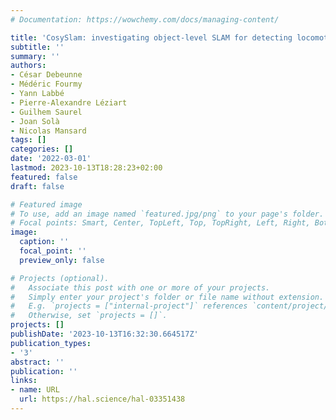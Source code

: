 ```yaml
---
# Documentation: https://wowchemy.com/docs/managing-content/

title: 'CosySlam: investigating object-level SLAM for detecting locomotion surfaces'
subtitle: ''
summary: ''
authors:
- César Debeunne
- Médéric Fourmy
- Yann Labbé
- Pierre-Alexandre Léziart
- Guilhem Saurel
- Joan Solà
- Nicolas Mansard
tags: []
categories: []
date: '2022-03-01'
lastmod: 2023-10-13T18:28:23+02:00
featured: false
draft: false

# Featured image
# To use, add an image named `featured.jpg/png` to your page's folder.
# Focal points: Smart, Center, TopLeft, Top, TopRight, Left, Right, BottomLeft, Bottom, BottomRight.
image:
  caption: ''
  focal_point: ''
  preview_only: false

# Projects (optional).
#   Associate this post with one or more of your projects.
#   Simply enter your project's folder or file name without extension.
#   E.g. `projects = ["internal-project"]` references `content/project/deep-learning/index.md`.
#   Otherwise, set `projects = []`.
projects: []
publishDate: '2023-10-13T16:32:30.664517Z'
publication_types:
- '3'
abstract: ''
publication: ''
links:
- name: URL
  url: https://hal.science/hal-03351438
---
```

